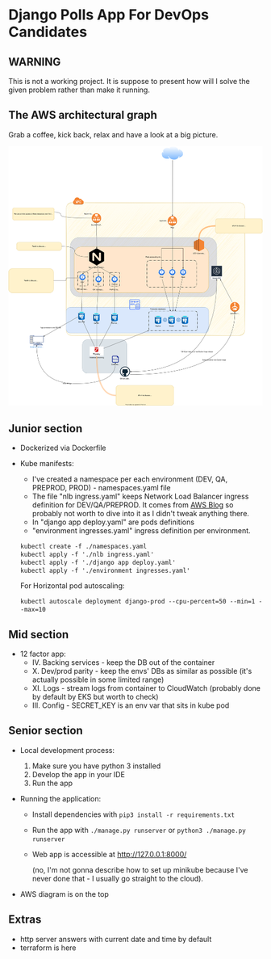 # Django Polls App For DevOps Candidates

## WARNING

This is not a working project. It is suppose to present how will I solve the given problem rather than make it running.

## The AWS architectural graph

Grab a coffee, kick back, relax and have a look at a big picture.

![AWS graph](spoton_diagram.drawio.svg)


## Junior section

- Dockerized via Dockerfile
- Kube manifests:

  - I've created a namespace per each environment (DEV, QA, PREPROD, PROD) - namespaces.yaml file
  - The file "nlb ingress.yaml" keeps Network Load Balancer ingress definition for DEV/QA/PREPROD. It comes from [AWS Blog](https://aws.amazon.com/blogs/opensource/network-load-balancer-nginx-ingress-controller-eks/) so probably not worth to dive into it as I didn't tweak anything there. 
  - In "django app deploy.yaml" are pods definitions
  - "environment ingresses.yaml" ingress definition per environment.

  ```
  kubectl create -f ./namespaces.yaml
  kubectl apply -f './nlb ingress.yaml' 
  kubectl apply -f './django app deploy.yaml'
  kubectl apply -f './environment ingresses.yaml'
  ```

  For Horizontal pod autoscaling:
  ```
  kubectl autoscale deployment django-prod --cpu-percent=50 --min=1 --max=10
  ```

## Mid section

- 12 factor app:
  - IV. Backing services - keep the DB out of the container
  - X. Dev/prod parity - keep the envs' DBs as similar as possible (it's actually possible in some limited range)
  - XI. Logs - stream logs from container to CloudWatch (probably done by default by EKS but worth to check)
  - III. Config - SECRET_KEY is an env var that sits in kube pod

## Senior section

- Local development process: 
  1. Make sure you have python 3 installed
  1. Develop the app in your IDE
  1. Run the app
- Running the application:
  - Install dependencies with `pip3 install -r requirements.txt`
  - Run the app with `./manage.py runserver` or `python3 ./manage.py runserver`
  - Web app is accessible at http://127.0.0.1:8000/

    (no, I'm not gonna describe how to set up minikube because I've never done that - I usually go straight to the cloud).

- AWS diagram is on the top

## Extras

- http server answers with current date and time by default
- terraform is here

